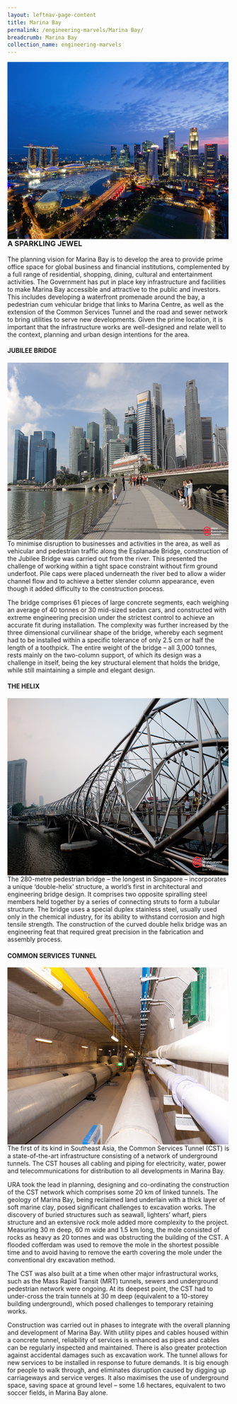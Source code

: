 ```yaml
---
layout: leftnav-page-content
title: Marina Bay
permalink: /engineering-marvels/Marina Bay/
breadcrumb: Marina Bay
collection_name: engineering-marvels
---
```


<img src="/images/Marina Bay.jpeg" img align= "left" alt="Marina Bay" style="width:500px;height:400px;"> </br>

### A SPARKLING JEWEL
The planning vision for Marina Bay is to develop the area to provide prime office space for global business and financial 
institutions, complemented by a full range of residential, shopping, dining, cultural and entertainment activities.
The Government has put in place key infrastructure and facilities to make Marina Bay accessible and attractive to the 
public and investors. This includes developing a waterfront promenade around the bay, a pedestrian cum vehicular bridge that
links to Marina Centre, as well as the extension of the Common Services Tunnel and the road and sewer network to bring 
utilities to serve new developments. Given the prime location, it is important that the infrastructure works are well-designed
and relate well to the context, planning and urban design intentions for the area.

#### JUBILEE BRIDGE

<img src="/images/jubilee-bridge_day.png" img align="left" alt="jubilee-bridge_day" style="width:500px;height:400px;"> </br>

To minimise disruption to businesses and activities in the area, as well as vehicular and pedestrian traffic along the 
Esplanade Bridge, construction of the Jubilee Bridge was carried out from the river. This presented the challenge of working 
within a tight space constraint without firm ground underfoot. Pile caps were placed underneath the river bed to allow a wider
channel flow and to achieve a better slender column appearance, even though it added difficulty to the construction process.

The bridge comprises 61 pieces of large concrete segments, each weighing an average of 40 tonnes or 30 mid-sized sedan cars, 
and constructed with extreme engineering precision under the strictest control to achieve an accurate fit during installation. 
The complexity was further increased by the three dimensional curvilinear shape of the bridge, whereby each segment had to be 
installed within a specific tolerance of only 2.5 cm or half the length of a toothpick. The entire weight of the bridge – all 3,000
tonnes, rests mainly on the two-column support, of which its design was a challenge in itself, being the key structural 
element that holds the bridge, while still maintaining a simple and elegant design.

#### THE HELIX

<img src="/images/the-helix_1.png" img align="left" alt="the-helix_1" style="width:500px;height:400px;"> </br>

The 280-metre pedestrian bridge – the longest in Singapore – incorporates a unique ‘double-helix’ structure, a world’s 
first in architectural and engineering bridge design. It comprises two opposite spiralling steel members held together by 
a series of connecting struts to form a tubular structure. The bridge uses a special duplex stainless steel, usually used only
in the chemical industry, for its ability to withstand corrosion and high tensile strength. The construction of the curved 
double helix bridge was an engineering feat that required great precision in the fabrication and assembly process.

#### COMMON SERVICES TUNNEL

<img src="/images/common-services-tunnel.png" img align="left" alt="common-services-tunnel" style="width:500px;height:400px;"> </br>

The first of its kind in Southeast Asia, the Common Services Tunnel (CST) is a state-of-the-art infrastructure consisting
of a network of underground tunnels. The CST houses all cabling and piping for electricity, water, power and telecommunications
for distribution to all developments in Marina Bay.

URA took the lead in planning, designing and co-ordinating the construction of the CST network which comprises some 20 km 
of linked tunnels. The geology of Marina Bay, being reclaimed land underlain with a thick layer of soft marine clay, posed 
significant challenges to excavation works. The discovery of buried structures such as seawall, lighters’ wharf, piers 
structure and an extensive rock mole added more complexity to the project. Measuring 30 m deep, 60 m wide and 1.5 km long, 
the mole consisted of rocks as heavy as 20 tonnes and was obstructing the building of the CST. A flooded cofferdam was used
to remove the mole in the shortest possible time and to avoid having to remove the earth covering the mole under the conventional
dry excavation method.

The CST was also built at a time when other major infrastructural works, such as the Mass Rapid Transit (MRT) tunnels, 
sewers and underground pedestrian network were ongoing. At its deepest point, the CST had to under-cross the train tunnels
at 30 m deep (equivalent to a 10-storey building underground), which posed challenges to temporary retaining works.

Construction was carried out in phases to integrate with the overall planning and development of Marina Bay. With utility
pipes and cables housed within a concrete tunnel, reliability of services is enhanced as pipes and cables can be regularly
inspected and maintained. There is also greater protection against accidental damages such as excavation work. The tunnel allows
for new services to be installed in response to future demands. It is big enough for people to walk through, and eliminates
disruption caused by digging up carriageways and service verges. It also maximises the use of underground space, saving space
at ground level – some 1.6 hectares, equivalent to two soccer fields, in Marina Bay alone.

